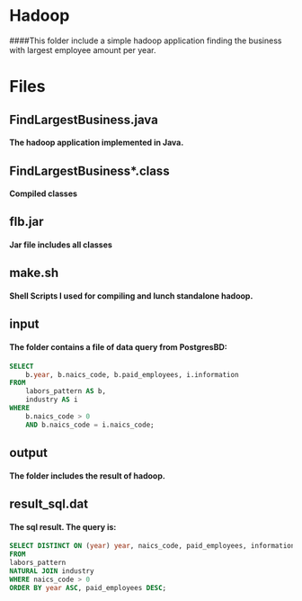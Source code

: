 # Hadoop

####This folder include a simple hadoop application finding the business with largest employee amount per year.

# Files
## FindLargestBusiness.java

#### The hadoop application implemented in Java.

## FindLargestBusiness*.class

#### Compiled classes

## flb.jar

#### Jar file includes all classes

## make.sh

#### Shell Scripts I used for compiling and lunch standalone hadoop.

## input

#### The folder contains a file of data query from PostgresBD:

```sql
SELECT 
	b.year, b.naics_code, b.paid_employees, i.information
FROM
	labors_pattern AS b,
	industry AS i
WHERE
	b.naics_code > 0
	AND b.naics_code = i.naics_code;
```

## output

#### The folder includes the result of hadoop.

## result_sql.dat

#### The sql result. The query is:

```sql
SELECT DISTINCT ON (year) year, naics_code, paid_employees, information
FROM
labors_pattern
NATURAL JOIN industry
WHERE naics_code > 0
ORDER BY year ASC, paid_employees DESC;
```


